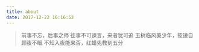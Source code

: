 ```yaml
---
title: about
date: 2017-12-22 16:16:52
---
```


<blockquote class="blockquote-center">
  前事不忘，后事之师
  往事不可谏言，来者犹可追
  玉树临风美少年，揽镜自顾夜不眠
  不知入夜能来否，红蜡先教刻五分
</blockquote>
